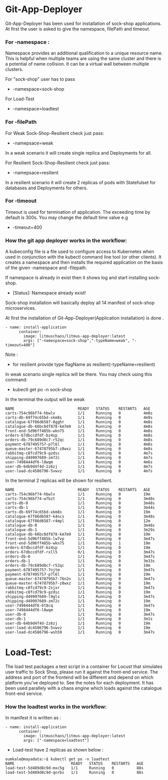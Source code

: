 # **Git-App-Deployer**

Git-App-Deployer has been used for installation of sock-shop applications.
At first the user is asked to give the namespace, filePath and timeout.

### For -namespace :

Namespace provides an additional qualification to a unique resource name. This is helpful when multiple teams are using the same cluster and there is a potential of name collision. It can be a virtual wall between multiple clusters.

For "sock-shop" user has to pass
- -namespace=sock-shop

For Load-Test

- -namespace=loadtest

### For -filePath

For Weak Sock-Shop-Resilient check just pass:

- -namepsace=weak

In a weak scenario it will create single replica and Deployments for all.

For Resilient Sock-Shop-Resilient check just pass:

- -namepsace=resilient

In a resilient scenario it will create 2 replicas of pods with Statefulset for databases and Deployments for others.

### For -timeout

Timeout is used for termination of application. The exceeding time by default is 300s.
You may change the default time value e.g

- -timeout=400

### How the git app deployer works in the workflow:
A kubeconfig file is a file used to configure access to Kubernetes when used in conjunction with the kubectl command line tool (or other clients).
It creates a namespace and then installs the required application on the basis of the given -namespace and -filepath.

If namespace is already in exist then it shows log and start installing sock-shop.

 - [Status]: Namespace already exist!

Sock-shop installation will basically deploy all 14 manifest of sock-shop microservices.

At first the installation of Git-App-Deployer(Application installation) is done .
```
- name: install-application
      container:
        image: litmuschaos/litmus-app-deployer:latest
        args: ["-namespace=sock-shop","-typeName=weak", "-timeout=400"] 
```

Note :
- for resilient provide type flagName as resilient(-typeName=resilient)

In weak scenario single replica will be there. You may check using this command:
- kubectl get po -n sock-shop


In the terminal the output will be weak

```
NAME                            READY   STATUS    RESTARTS   AGE
carts-754c96bf74-hbwlv          1/1     Running   0          4m8s
carts-db-69f74c65bd-xkm8s       1/1     Running   0          4m9s
catalogue-67f86d6587-8gghr      1/1     Running   0          4m8s
catalogue-db-66bc8df878-km7m9   1/1     Running   0          4m8s
front-end-5d96ff485b-wkn75      1/1     Running   0          4m8s
orders-67dbccdfdf-bz4sp         1/1     Running   0          4m8s
orders-db-79c689d8c7-r52qc      1/1     Running   0          4m8s
payment-6787495757-p7l6l        1/1     Running   0          4m8s
queue-master-67478795b7-z8wxz   1/1     Running   0          4m8s
rabbitmq-c8fcd79c9-gzdsc        1/1     Running   0          4m7s
shipping-d49997689-zm72c        1/1     Running   0          4m7s
user-7498444df6-l8wqm           1/1     Running   0          4m6s
user-db-64b9d4f4d-2z6zj         1/1     Running   0          4m7s
user-load-dc4586796-5vwvz       1/1     Running   0          4m7s
```


In the terminal 2 replicas will be shown for resilient.

```
NAME                            READY   STATUS    RESTARTS   AGE
carts-754c96bf74-hbwlv          1/1     Running   0          19m
carts-754c96bf74-w7bzt          1/1     Running   0          3m48s
carts-db-0                      1/1     Running   0          3m48s
carts-db-1                      1/1     Running   0          3m44s
carts-db-69f74c65bd-xkm8s       1/1     Running   0          19m
catalogue-67f86d6587-k4ncs      1/1     Running   0          3m48s
catalogue-67f86d6587-r4mpl      1/1     Running   0          12m
catalogue-db-0                  1/1     Running   0          3m48s
catalogue-db-1                  1/1     Running   0          3m29s
catalogue-db-66bc8df878-km7m9   1/1     Running   0          19m
front-end-5d96ff485b-lw7vp      1/1     Running   0          3m47s
front-end-5d96ff485b-wkn75      1/1     Running   1          19m
orders-67dbccdfdf-bz4sp         1/1     Running   0          19m
orders-67dbccdfdf-rxll5         0/1     Running   0          3m47s
orders-db-0                     1/1     Running   0          3m47s
orders-db-1                     1/1     Running   0          3m33s
orders-db-79c689d8c7-r52qc      1/1     Running   0          19m
payment-6787495757-7njtm        1/1     Running   0          3m47s
payment-6787495757-p7l6l        1/1     Running   0          19m
queue-master-67478795b7-76n2n   1/1     Running   0          3m47s
queue-master-67478795b7-z8wxz   1/1     Running   0          19m
rabbitmq-c8fcd79c9-2sjxr        1/1     Running   0          3m47s
rabbitmq-c8fcd79c9-gzdsc        1/1     Running   0          19m
shipping-d49997689-l9gls        1/1     Running   0          3m47s
shipping-d49997689-zm72c        1/1     Running   0          19m
user-7498444df6-6t8cq           1/1     Running   0          3m47s
user-7498444df6-l8wqm           1/1     Running   0          19m
user-db-0                       1/1     Running   0          3m47s
user-db-1                       1/1     Running   0          3m1s
user-db-64b9d4f4d-2z6zj         1/1     Running   0          19m
user-load-dc4586796-5vwvz       1/1     Running   0          19m
user-load-dc4586796-wsh59       1/1     Running   0          3m47s
```

# **Load-Test**:
The load test packages a test script in a container for Locust that simulates user traffic to Sock Shop, please run it against the front-end service. The address and port of the frontend will be different and depend on which platform you've deployed to. See the notes for each deployment.
It has been used parallely with a chaos engine which loads against the catalogue front-end service.

### How the loadtest works in the workflow:
In manifest it is written as :
```
- name: install-application
      container:
        image: litmuschaos/litmus-app-deployer:latest
        args: ["-namespace=loadtest"] 
```

- Load-test have 2 replicas as shown below :
```
oumkale@mayadata:~$ kubectl get po -n loadtest
NAME                         READY   STATUS    RESTARTS   AGE
load-test-5d489d8c9d-mxc5g   1/1     Running   0          88s
load-test-5d489d8c9d-qnrbs   1/1     Running   0          88s
```